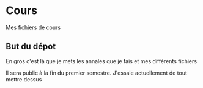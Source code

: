 # Cours
Mes fichiers de cours

## But du dépot
En gros c'est là que je mets les annales que je fais et mes différents fichiers

Il sera public à la fin du premier semestre. J'essaie actuellement de tout mettre dessus

